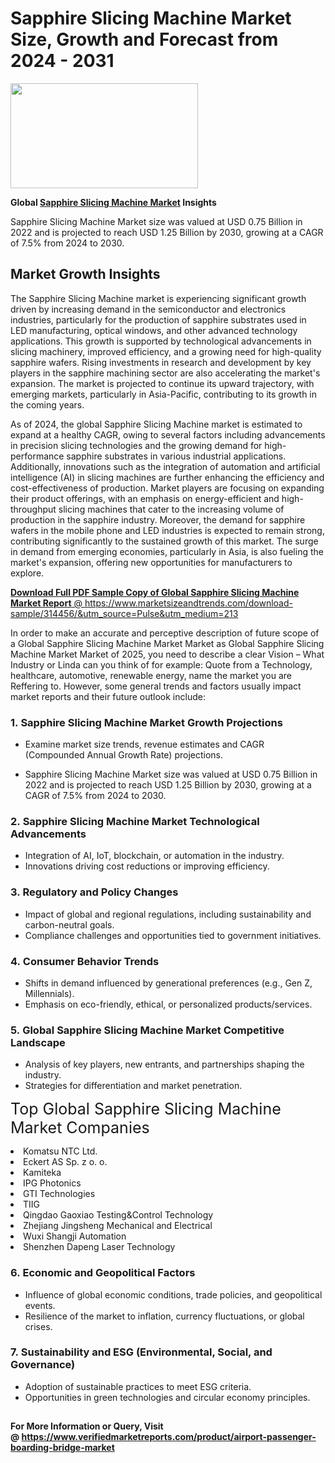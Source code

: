 <H1>Sapphire Slicing Machine Market Size, Growth and Forecast from 2024 - 2031</H1><img class="aligncenter size-medium wp-image-584254" src="https://thirdeyenews.in/wp-content/uploads/2024/09/Global-Market-Research-300x168.jpeg" alt="" width="300" height="168" /><p><strong>Global&nbsp;<a href="https://www.marketsizeandtrends.com/download-sample/314456/&amp;utm_source=Pulse&amp;utm_medium=213">Sapphire Slicing Machine Market</a> Insights</strong></p><p>Sapphire Slicing Machine Market size was valued at USD 0.75 Billion in 2022 and is projected to reach USD 1.25 Billion by 2030, growing at a CAGR of 7.5% from 2024 to 2030.</p><p><h2>Market Growth Insights</h2> <p>The Sapphire Slicing Machine market is experiencing significant growth driven by increasing demand in the semiconductor and electronics industries, particularly for the production of sapphire substrates used in LED manufacturing, optical windows, and other advanced technology applications. This growth is supported by technological advancements in slicing machinery, improved efficiency, and a growing need for high-quality sapphire wafers. Rising investments in research and development by key players in the sapphire machining sector are also accelerating the market's expansion. The market is projected to continue its upward trajectory, with emerging markets, particularly in Asia-Pacific, contributing to its growth in the coming years.</p> <p><a href="#"></a></p> <p>As of 2024, the global Sapphire Slicing Machine market is estimated to expand at a healthy CAGR, owing to several factors including advancements in precision slicing technologies and the growing demand for high-performance sapphire substrates in various industrial applications. Additionally, innovations such as the integration of automation and artificial intelligence (AI) in slicing machines are further enhancing the efficiency and cost-effectiveness of production. Market players are focusing on expanding their product offerings, with an emphasis on energy-efficient and high-throughput slicing machines that cater to the increasing volume of production in the sapphire industry. Moreover, the demand for sapphire wafers in the mobile phone and LED industries is expected to remain strong, contributing significantly to the sustained growth of this market. The surge in demand from emerging economies, particularly in Asia, is also fueling the market's expansion, offering new opportunities for manufacturers to explore. <p><a href="#"></p><p><span class=""><strong>Download Full PDF Sample Copy of Global Sapphire Slicing Machine Market Report</strong> @ <a href="https://www.marketsizeandtrends.com/download-sample/314456/&amp;utm_source=Pulse&amp;utm_medium=213" target="_blank">https://www.marketsizeandtrends.com/download-sample/314456/&amp;utm_source=Pulse&amp;utm_medium=213</a></span></p><p>In order to make an accurate and perceptive description of future scope of a Global&nbsp;Sapphire Slicing Machine Market Market as Global&nbsp;Sapphire Slicing Machine Market Market of 2025, you need to describe a clear Vision &ndash; What Industry or Linda can you think of for example: Quote from a Technology, healthcare, automotive, renewable energy, name the market you are Reffering to. However, some general trends and factors usually impact market reports and their future outlook include:</p><h3>1.&nbsp;<strong>Sapphire Slicing Machine Market Growth Projections</strong></h3><ul><li>Examine market size trends, revenue estimates and CAGR (Compounded Annual Growth Rate) projections.</li><li><p>Sapphire Slicing Machine Market size was valued at USD 0.75 Billion in 2022 and is projected to reach USD 1.25 Billion by 2030, growing at a CAGR of 7.5% from 2024 to 2030.</p></li></ul><h3>2.&nbsp;<strong>Sapphire Slicing Machine Market Technological Advancements</strong></h3><ul><li>Integration of AI, IoT, blockchain, or automation in the industry.</li><li>Innovations driving cost reductions or improving efficiency.</li></ul><h3>3.&nbsp;<strong>Regulatory and Policy Changes</strong></h3><ul><li>Impact of global and regional regulations, including sustainability and carbon-neutral goals.</li><li>Compliance challenges and opportunities tied to government initiatives.</li></ul><h3>4.&nbsp;<strong>Consumer Behavior Trends</strong></h3><ul><li>Shifts in demand influenced by generational preferences (e.g., Gen Z, Millennials).</li><li>Emphasis on eco-friendly, ethical, or personalized products/services.</li></ul><h3>5.&nbsp;<strong>Global Sapphire Slicing Machine Market Competitive Landscape</strong></h3><ul><li>Analysis of key players, new entrants, and partnerships shaping the industry.</li><li>Strategies for differentiation and market penetration.</li></ul><p data-pm-slice="1 1 []"><span style="color: inherit; font-family: inherit; font-size: 25px;">Top Global Sapphire Slicing Machine Market Companies</span></p><div class="" data-test-id=""><p><li>Komatsu NTC Ltd.</li><li> Eckert AS Sp. z o. o.</li><li> Kamiteka</li><li> IPG Photonics</li><li> GTI Technologies</li><li> TIIG</li><li> Qingdao Gaoxiao Testing&Control Technology</li><li> Zhejiang Jingsheng Mechanical and Electrical</li><li> Wuxi Shangji Automation</li><li> Shenzhen Dapeng Laser Technology</li></p></div><h3>6.&nbsp;<strong>Economic and Geopolitical Factors</strong></h3><ul><li>Influence of global economic conditions, trade policies, and geopolitical events.</li><li>Resilience of the market to inflation, currency fluctuations, or global crises.</li></ul><h3>7.&nbsp;<strong>Sustainability and ESG (Environmental, Social, and Governance)</strong></h3><ul><li>Adoption of sustainable practices to meet ESG criteria.</li><li>Opportunities in green technologies and circular economy principles.</li></ul><h2><strong style="font-size: 14px;">For More Information or Query, Visit @&nbsp;</strong><a style="background-color: #ffffff; font-size: 14px;" href="https://www.marketsizeandtrends.com/report/sapphire-slicing-machine-market/" target="_blank">https://www.verifiedmarketreports.com/product/airport-passenger-boarding-bridge-market</a></h2>
